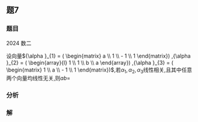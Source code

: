 ## 题7
### 题目
2024 数二 

设向量${\alpha }_{1} = ( \begin{matrix} a \\  1 \\   - 1 \\  1 \end{matrix}) ,{\alpha }_{2} = ( \begin{array}{l} 1 \\  1 \\  b \\  a \end{array}) ,{\alpha }_{3} = ( \begin{matrix} 1 \\  a \\   - 1 \\  1 \end{matrix})$,若${\alpha }_{1},{\alpha }_{2},{\alpha }_{3}$线性相关,且其中任意两个向量均线性无关,则${ab} =$
### 分析

### 解